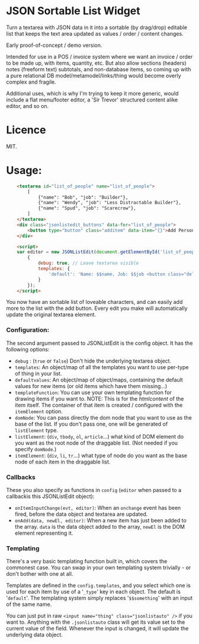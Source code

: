 # JSON Sortable List Widget

Turn a textarea with JSON data in it into a sortable (by drag/drop) editable
list that keeps the text area updated as values / order / content changes.

Early proof-of-concept / demo version.

Intended for use in a POS / invoice system where we want an invoice / order to
be made up, with items, quantity, etc. But also allow sections (headers) notes
(freeform text) subtotals, and non-database items, so coming up with a pure
relational DB model/metamodel/links/thing would become overly complex and
fragile.

Additional uses, which is why I'm trying to keep it more generic, would include
a flat menu/footer editor, a 'Sir Trevor' structured content alike editor, and so on.

# Licence

MIT.

# Usage:

```html
    <textarea id="list_of_people" name="list_of_people">
        [
            {"name": "Bob", "job": "Builder"},
            {"name": "Wendy", "job": "Less Distractable Builder"},
            {"name": "Spud", "job": "Scarecrow"},
        ]
    </textarea>
    <div class="jsonlistedit_buttons" data-for="list_of_people">
        <button type="button" class="additem" data-item="{}">Add Person</button>
    </div>

    <script>
    var editor = new JSONListEdit(document.getElementById('list_of_people'),
        {
            debug: true, // Leave textarea visible
            templates: {
                'default': 'Name: $$name, Job: $$job <button class="deleteitem">x</button>'
            }
        });
    </script>
```

You now have an sortable list of loveable characters, and can easily add more
to the list with the add button.  Every edit you make will automatically update
the original textarea element.

### Configuration:

The second argument passed to JSONListEdit is the config object.  It has the
following options:

- `debug` : (`true` or `false`) Don't hide the underlying textarea object.
- `templates`: An object/map of all the templates you want to use per-type of
  thing in your list.
- `defaultvalues`: An object/map of object/maps, containing the default values
  for new items (or old items which have them missing...)
- `templateFunction`: You can use your own templating function for drawing items
  if you want to.  NOTE: This is for the *htmlcontent* of the item itself.  The
  container of that item is created / configured with the `itemElement` option.
- `domNode`: You can pass directly the dom node that you want to use as the base
  of the list.  If you don't pass one, one will be generated of `listElement` type.
- `listElement`: (`div`, `tbody`, `ol`, `article`...) what kind of DOM element do you
  want as the root node of the draggable list. (Not needed if you specify `domNode`.)
- `itemElement`: (`div`, `li`, `tr`...) what type of node do you want as the base node
  of each item in the draggable list.

### Callbacks

These you also specify as functions in `config` (`editor` when passed to a
callbackis this JSONListEdit object):

- `onItemInputChange(evt, editor)`: When an `onchange` event has been fired, before
  the data object and textarea are updated.
- `onAdd(data, newEl, editor)`: When a new item has just been added to the array.
   `data` is the data object added to the array, `newEl` is the DOM element
  representing it.
  

### Templating

There's a very basic templating function built in, which covers the commonest
case.  You can swap in your own templating system trivially - or don't bother
with one at all.

Templates are defined in the `config.templates`, and you select which one is
used for each item by use of a '`_type`' key in each object.  The default is
'`default`'.  The templating system simply replaces '`$$something`' with an
input of the same name.

You can just put in raw `<input name="thing" class="jsonlistauto" />` if you
want to.  Anything with the `.jsonlistauto` class will get its value set to the
current value of the field.  Whenever the input is changed, it will update the
underlying data object.
